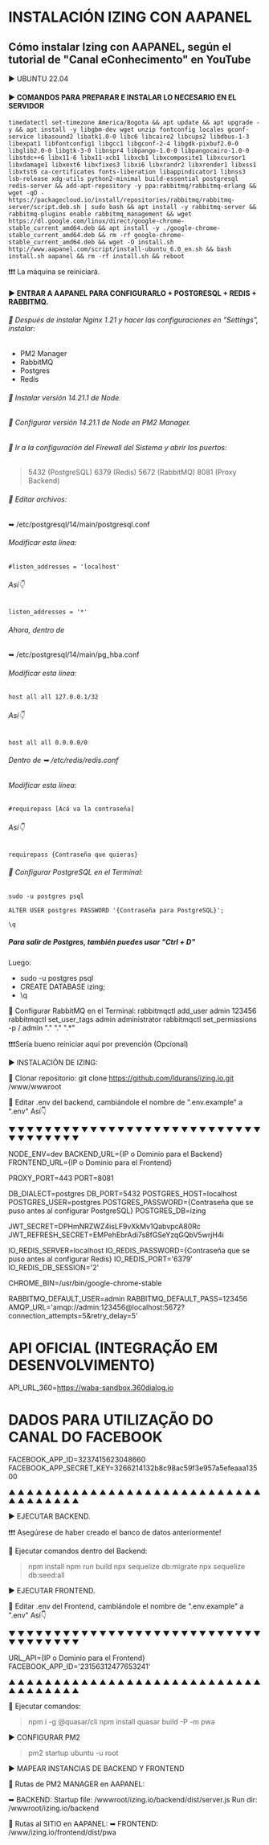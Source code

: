 # INSTALACIÓN IZING CON AAPANEL
Cómo instalar Izing con AAPANEL, según el tutorial de "Canal eConhecimento" en YouTube
-------------------------------------------

▶️ UBUNTU 22.04

#### ▶️ COMANDOS PARA PREPARAR E INSTALAR LO NECESARIO EN EL SERVIDOR

```
timedatectl set-timezone America/Bogota && apt update && apt upgrade -y && apt install -y libgbm-dev wget unzip fontconfig locales gconf-service libasound2 libatk1.0-0 libc6 libcairo2 libcups2 libdbus-1-3 libexpat1 libfontconfig1 libgcc1 libgconf-2-4 libgdk-pixbuf2.0-0 libglib2.0-0 libgtk-3-0 libnspr4 libpango-1.0-0 libpangocairo-1.0-0 libstdc++6 libx11-6 libx11-xcb1 libxcb1 libxcomposite1 libxcursor1 libxdamage1 libxext6 libxfixes3 libxi6 libxrandr2 libxrender1 libxss1 libxtst6 ca-certificates fonts-liberation libappindicator1 libnss3 lsb-release xdg-utils python2-minimal build-essential postgresql redis-server && add-apt-repository -y ppa:rabbitmq/rabbitmq-erlang && wget -qO - https://packagecloud.io/install/repositories/rabbitmq/rabbitmq-server/script.deb.sh | sudo bash && apt install -y rabbitmq-server && rabbitmq-plugins enable rabbitmq_management && wget https://dl.google.com/linux/direct/google-chrome-stable_current_amd64.deb && apt install -y ./google-chrome-stable_current_amd64.deb && rm -rf google-chrome-stable_current_amd64.deb && wget -O install.sh http://www.aapanel.com/script/install-ubuntu_6.0_en.sh && bash install.sh aapanel && rm -rf install.sh && reboot
```


❗❗❗ La máquina se reiniciará.

#### ▶️ ENTRAR A AAPANEL PARA CONFIGURARLO + POSTGRESQL + REDIS + RABBITMQ.

###### 🔹 Después de instalar Nginx 1.21 y hacer las configuraciones en "Settings", instalar:

- PM2 Manager
- RabbitMQ
- Postgres
- Redis

###### 🔹 Instalar versión 14.21.1 de Node.
###### 🔹 Configurar versión 14.21.1 de Node en PM2 Manager.

###### 🔹 Ir a la configuración del Firewall del Sistema y abrir los puertos:
> 5432 (PostgreSQL)
> 6379 (Redis)
> 5672 (RabbitMQ)
> 8081 (Proxy Backend)

###### 🔹 Editar archivos:
➥ /etc/postgresql/14/main/postgresql.conf

###### Modificar esta línea:
```
#listen_addresses = 'localhost'
```

###### Así👇
```
listen_addresses = '*'
```
###### Ahora, dentro de

➥ /etc/postgresql/14/main/pg_hba.conf

###### Modificar esta línea:
```
host all all 127.0.0.1/32
```
###### Así👇
```
host all all 0.0.0.0/0
```
###### Dentro de ➥ /etc/redis/redis.conf

###### Modificar esta línea:
```
#requirepass [Acá va la contraseña]
```

###### Así👇
```
requirepass {Contraseña que quieras}
```

###### 🔹 Configurar PostgreSQL en el Terminal:
```
sudo -u postgres psql
```

```
ALTER USER postgres PASSWORD '{Contraseña para PostgreSQL}';
```

```
\q
```
##### Para salir de Postgres, también puedes usar "Ctrl + D"
Luego:

- sudo -u postgres psql
- CREATE DATABASE izing;
- \q

🔹 Configurar RabbitMQ en el Terminal:
rabbitmqctl add_user admin 123456
rabbitmqctl set_user_tags admin administrator
rabbitmqctl set_permissions -p / admin "." "." ".*"

❗❗❗Sería bueno reiniciar aquí por prevención (Opcional)

▶️ INSTALACIÓN DE IZING:

🔹 Clonar repositorio:
git clone https://github.com/ldurans/izing.io.git /www/wwwroot

🔹 Editar .env del backend, cambiándole el nombre de ".env.example" a ".env"
Así👇

▼ ▼ ▼ ▼ ▼ ▼ ▼ ▼ ▼ ▼ ▼ ▼ ▼ ▼ ▼ ▼ ▼ ▼ ▼ ▼ ▼ ▼ ▼ ▼ ▼ ▼ ▼ ▼ ▼ ▼ ▼ ▼ ▼ ▼ ▼ ▼ 

NODE_ENV=dev
BACKEND_URL={IP o Dominio para el Backend}
FRONTEND_URL={IP o Dominio para el Frontend}

PROXY_PORT=443
PORT=8081

DB_DIALECT=postgres
DB_PORT=5432
POSTGRES_HOST=localhost
POSTGRES_USER=postgres
POSTGRES_PASSWORD={Contraseña que se puso antes al configurar PostgreSQL}
POSTGRES_DB=izing

JWT_SECRET=DPHmNRZWZ4isLF9vXkMv1QabvpcA80Rc
JWT_REFRESH_SECRET=EMPehEbrAdi7s8fGSeYzqGQbV5wrjH4i

IO_REDIS_SERVER=localhost
IO_REDIS_PASSWORD={Contraseña que se puso antes al configurar Redis}
IO_REDIS_PORT='6379'
IO_REDIS_DB_SESSION='2'

CHROME_BIN=/usr/bin/google-chrome-stable




RABBITMQ_DEFAULT_USER=admin
RABBITMQ_DEFAULT_PASS=123456
AMQP_URL='amqp://admin:123456@localhost:5672?connection_attempts=5&retry_delay=5'

# API OFICIAL (INTEGRAÇÃO EM DESENVOLVIMENTO)
API_URL_360=https://waba-sandbox.360dialog.io

# DADOS PARA UTILIZAÇÃO DO CANAL DO FACEBOOK
FACEBOOK_APP_ID=3237415623048660
FACEBOOK_APP_SECRET_KEY=3266214132b8c98ac59f3e957a5efeaaa13500

▲ ▲ ▲ ▲ ▲ ▲ ▲ ▲ ▲ ▲ ▲ ▲ ▲ ▲ ▲ ▲ ▲ ▲ ▲ ▲ ▲ ▲ ▲ ▲ ▲ ▲ ▲ ▲ ▲ ▲ ▲ ▲ ▲ ▲ ▲ ▲ 

▶️ EJECUTAR BACKEND.

❗❗❗ Asegúrese de haber creado el banco de datos anteriormente!

🔹 Ejecutar comandos dentro del Backend:

> npm install 
> npm run build 
> npx sequelize db:migrate 
> npx sequelize db:seed:all

▶️ EJECUTAR FRONTEND.

🔹 Editar .env del Frontend, cambiándole el nombre de ".env.example" a ".env"
Así👇

▼ ▼ ▼ ▼ ▼ ▼ ▼ ▼ ▼ ▼ ▼ ▼ ▼ ▼ ▼ ▼ ▼ ▼ ▼ ▼ ▼ ▼ ▼ ▼ ▼ ▼ ▼ ▼ ▼ ▼ ▼ ▼ ▼ ▼ ▼ ▼ 

URL_API={IP o Dominio para el Frontend}
FACEBOOK_APP_ID='23156312477653241'

▲ ▲ ▲ ▲ ▲ ▲ ▲ ▲ ▲ ▲ ▲ ▲ ▲ ▲ ▲ ▲ ▲ ▲ ▲ ▲ ▲ ▲ ▲ ▲ ▲ ▲ ▲ ▲ ▲ ▲ ▲ ▲ ▲ ▲ ▲ ▲ 

🔹 Ejecutar comandos:

> npm i -g @quasar/cli
> npm install
> quasar build -P -m pwa



▶️ CONFIGURAR PM2

> pm2 startup ubuntu -u root

▶️ MAPEAR INSTANCIAS DE BACKEND Y FRONTEND

🔹 Rutas de PM2 MANAGER en AAPANEL:

➥ BACKEND:
Startup file: /wwwroot/izing.io/backend/dist/server.js
Run dir: /wwwroot/izing.io/backend

🔹 Rutas al SITIO en AAPANEL:
➥ FRONTEND: /www/izing.io/frontend/dist/pwa
